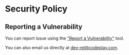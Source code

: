 # Security Policy

## Reporting a Vulnerability

You can report issue using the ["Report a Vulnerability"](https://github.com/codeplaysoftware/sycl.tech-website/security/advisories/new)
tool.

You can also email us directly at <dev-rel@codeplay.com>.
